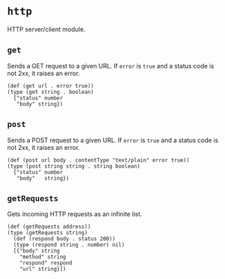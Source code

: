 # `http`

HTTP server/client module.

## `get`

Sends a GET request to a given URL.
If `error` is `true` and  a status code is not 2xx, it raises an error.

```cloe
(def (get url . error true))
(type (get string . boolean)
  {"status" number
   "body" string})
```

## `post`

Sends a POST request to a given URL.
If `error` is `true` and  a status code is not 2xx, it raises an error.

```cloe
(def (post url body . contentType "text/plain" error true))
(type (post string string . string boolean)
  {"status" number
   "body"   string})
```

## `getRequests`

Gets incoming HTTP requests as an infinite list.

```cloe
(def (getRequests address))
(type (getRequests string)
  (def (respond body . status 200))
  (type (respond string . number) nil)
  [{"body" string
    "method" string
    "respond" respond
    "url" string}])
```
